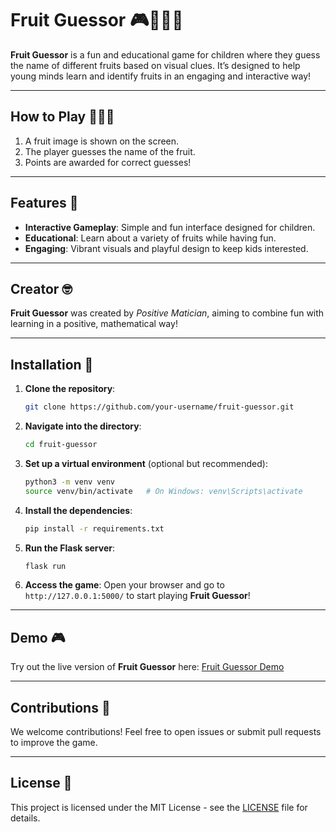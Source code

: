 
# Fruit Guessor 🎮🍉🍎🍌

**Fruit Guessor** is a fun and educational game for children where they guess the name of different fruits based on visual clues. It’s designed to help young minds learn and identify fruits in an engaging and interactive way!

---

## How to Play 🍇🍓🍍
1. A fruit image is shown on the screen.
2. The player guesses the name of the fruit.
3. Points are awarded for correct guesses!

---

## Features 🌟
- **Interactive Gameplay**: Simple and fun interface designed for children.
- **Educational**: Learn about a variety of fruits while having fun.
- **Engaging**: Vibrant visuals and playful design to keep kids interested.

---

## Creator 🤓
**Fruit Guessor** was created by *Positive Matician*, aiming to combine fun with learning in a positive, mathematical way!

---

## Installation 🚀

1. **Clone the repository**:
   ```bash
   git clone https://github.com/your-username/fruit-guessor.git
   ```

2. **Navigate into the directory**:
   ```bash
   cd fruit-guessor
   ```

3. **Set up a virtual environment** (optional but recommended):
   ```bash
   python3 -m venv venv
   source venv/bin/activate   # On Windows: venv\Scripts\activate
   ```

4. **Install the dependencies**:
   ```bash
   pip install -r requirements.txt
   ```

5. **Run the Flask server**:
   ```bash
   flask run
   ```

6. **Access the game**:
   Open your browser and go to `http://127.0.0.1:5000/` to start playing **Fruit Guessor**!

---
## Demo 🎮

Try out the live version of **Fruit Guessor** here: [Fruit Guessor Demo](https://fruitguesser.pythonanywhere.com/)

---
## Contributions 🤝
We welcome contributions! Feel free to open issues or submit pull requests to improve the game.

---

## License 📜
This project is licensed under the MIT License - see the [LICENSE](LICENSE) file for details.
